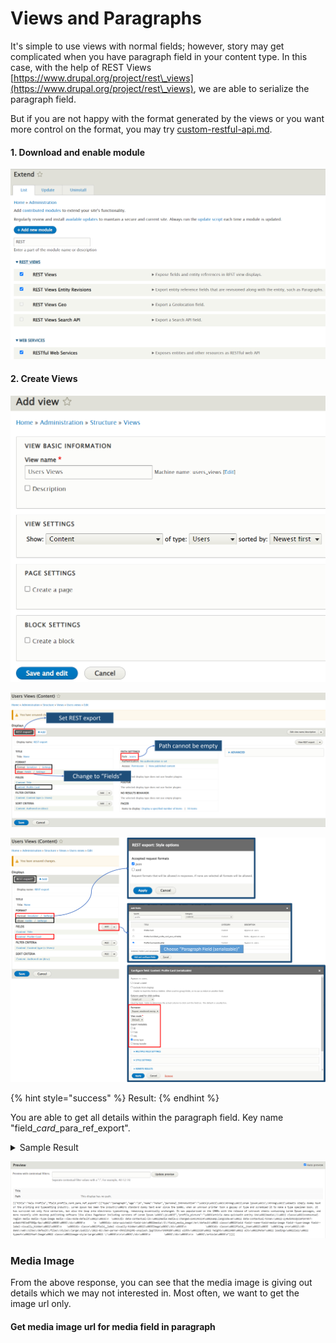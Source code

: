 # Views and Paragraphs

It's simple to use views with normal fields; however, story may get complicated when you have paragraph field in your content type. In this case, with the help of REST Views [https://www.drupal.org/project/rest\_views](https://www.drupal.org/project/rest\_views), we are able to serialize the paragraph field.

But if you are not happy with the format generated by the views or you want more control on the format, you may try [custom-restful-api.md](../../custom-modules/custom-restful-api.md "mention").

#### 1. Download and enable module

![](<../../.gitbook/assets/image (1) (1) (1).png>)

#### 2. Create Views

![](<../../.gitbook/assets/image (3) (1).png>)

![](<../../.gitbook/assets/paraview1 (1).png>)

![](../../.gitbook/assets/paraview2.png)

{% hint style="success" %}
Result:
{% endhint %}

You are able to get all details within the paragraph field. Key name "field\__card_\_para\_ref\_export".

<details>

<summary>Sample Result</summary>

```
[
  {
    "title": "Male Profile",
    "field_profile_card_para_ref_export": [
      {
        "type": "paragraph",
        "age": "20",
        "name": "Peter",
        "personal_introduction": "<p><strong>Lorem Ipsum</strong> is simply dummy text of the printing and typesetting industry. Lorem Ipsum has been the industry's standard dummy text ever since the 1500s, when an unknown printer took a galley of type and scrambled it to make a type specimen book. It has survived not only five centuries, but also the leap into electronic typesetting, remaining essentially unchanged. It was popularised in the 1960s with the release of Letraset sheets containing Lorem Ipsum passages, and more recently with desktop publishing software like Aldus PageMaker including versions of Lorem Ipsum.</p>",
        "profile_picture": "<article data-quickedit-entity-id=\"media/1\" class=\"contextual-region media media--type-image media--view-mode-default\">\n  <div data-contextual-id=\"media:media=1:changed=1643343154&amp;langcode=en\" data-contextual-token=\"-2y46dUXUUQszaPSHr0kf-ax8abVf6CtmDTG5Qq-5pc\"></div>\n      \n  <div data-quickedit-field-id=\"media/1/field_media_image/en/default\" class=\"field field--name-field-media-image field--type-image field--label-visually_hidden\">\n    <div class=\"field__label visually-hidden\">Image</div>\n              <div class=\"field__item\">  <img src=\"/d9-demo/web/sites/default/files/styles/large/public/2022-01/ben-parker-OhKElOkQ3RE-unsplash.jpg?itok=rSNXRGD9\" width=\"320\" height=\"480\" alt=\"Peter\" loading=\"lazy\" typeof=\"foaf:Image\" class=\"image-style-large\" />\n\n\n</div>\n          </div>\n\n  </article>\n"
      }
    ]
  }
]
```

</details>

![](<../../.gitbook/assets/image (4) (1) (1).png>)

### Media Image

From the above response, you can see that the media image is giving out details which we may not interested in. Most often, we want to get the image url only.

#### Get media image url for media field in paragraph
